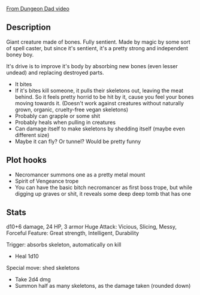[From Dungeon Dad video](https://www.youtube.com/watch?v=U5gB5nJRevA&t=619s&ab_channel=DungeonDad)

## Description

Giant creature made of bones. Fully sentient. Made by magic by some sort of spell caster, but since it's sentient, it's a pretty strong and independent boney boy.

It's drive is to improve it's body by absorbing new bones (even lesser undead) and replacing destroyed parts.

* It bites
* If it's bites kill someone, it pulls their skeletons out, leaving the meat behind. So it feels pretty horrid to be hit by it, cause you feel your bones moving towards it. (Doesn't work against creatures without naturally grown, organic, cruelty-free vegan skeletons)
* Probably can grapple or some shit
* Probably heals when pulling in creatures
* Can damage itself to make skeletons by shedding itself (maybe even different size)
* Maybe it can fly? Or tunnel? Would be pretty funny

## Plot hooks

* Necromancer summons one as a pretty metal mount
* Spirit of Vengeance trope
* You can have the basic bitch necromancer as first boss trope, but while digging up graves or shit, it reveals some deep deep tomb that has one

## Stats

d10+6 damage, 24 HP, 3 armor
Huge
Attack: Vicious, Slicing, Messy, Forceful
Feature: Great strength, Intelligent, Durability

Trigger: absorbs skeleton, automatically on kill

* Heal 1d10

Special move: shed skeletons

* Take 2d4 dmg
* Summon half as many skeletons, as the damage taken (rounded down)
